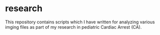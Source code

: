 # research
This repository contains scripts which I have written for analyzing various imging files as part of my research in pediatric Cardiac Arrest (CA).
